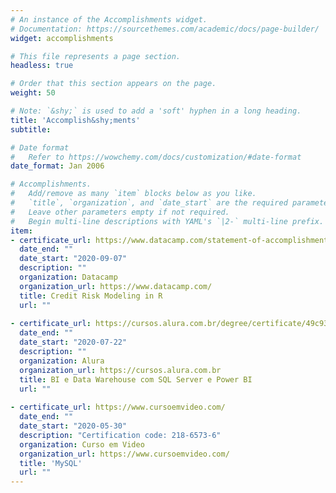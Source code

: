 ```yaml
---
# An instance of the Accomplishments widget.
# Documentation: https://sourcethemes.com/academic/docs/page-builder/
widget: accomplishments

# This file represents a page section.
headless: true

# Order that this section appears on the page.
weight: 50

# Note: `&shy;` is used to add a 'soft' hyphen in a long heading.
title: 'Accomplish&shy;ments'
subtitle:

# Date format
#   Refer to https://wowchemy.com/docs/customization/#date-format
date_format: Jan 2006

# Accomplishments.
#   Add/remove as many `item` blocks below as you like.
#   `title`, `organization`, and `date_start` are the required parameters.
#   Leave other parameters empty if not required.
#   Begin multi-line descriptions with YAML's `|2-` multi-line prefix.
item:
- certificate_url: https://www.datacamp.com/statement-of-accomplishment/course/082e4e26d8022087f1f49f32a0baa6a797d12798
  date_end: ""
  date_start: "2020-09-07"
  description: ""
  organization: Datacamp
  organization_url: https://www.datacamp.com/
  title: Credit Risk Modeling in R
  url: ""
  
- certificate_url: https://cursos.alura.com.br/degree/certificate/49c93f9c-d45d-4b2e-b2ec-52ab90cd6edb
  date_end: ""
  date_start: "2020-07-22"
  description: ""
  organization: Alura
  organization_url: https://cursos.alura.com.br
  title: BI e Data Warehouse com SQL Server e Power BI
  url: ""
  
- certificate_url: https://www.cursoemvideo.com/
  date_end: ""
  date_start: "2020-05-30"
  description: "Certification code: 218-6573-6"
  organization: Curso em Video
  organization_url: https://www.cursoemvideo.com/
  title: 'MySQL'
  url: ""
---
```


